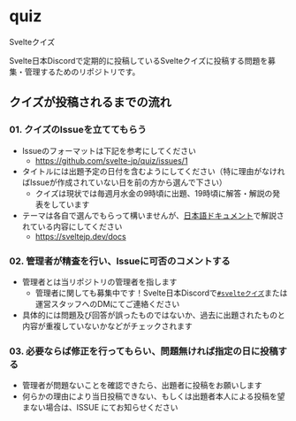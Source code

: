 # quiz

Svelteクイズ

Svelte日本Discordで定期的に投稿しているSvelteクイズに投稿する問題を募集・管理するためのリポジトリです。

## クイズが投稿されるまでの流れ

### 01. クイズのIssueを立ててもらう

- Issueのフォーマットは下記を参考にしてください
  - https://github.com/svelte-jp/quiz/issues/1
- タイトルには出題予定の日付を含むようにしてください（特に理由がなければIssueが作成されていない日を前の方から選んで下さい）
  - クイズは現状では毎週月水金の9時頃に出題、19時頃に解答・解説の発表をしています
- テーマは各自で選んでもらって構いませんが、[日本語ドキュメント](https://sveltejp.dev/)で解説されている内容にしてください
  - https://sveltejp.dev/docs

### 02. 管理者が精査を行い、Issueに可否のコメントする

- 管理者とは当リポジトリの管理者を指します
  - 管理者に関しても募集中です！Svelte日本Discordで[`#svelteクイズ`](https://discord.com/channels/777141291800723468/844153920241664041)または運営スタッフへのDMにてご連絡ください
- 具体的には問題及び回答が誤ったものではないか、過去に出題されたものと内容が重複していないかなどがチェックされます

### 03. 必要ならば修正を行ってもらい、問題無ければ指定の日に投稿する

- 管理者が問題ないことを確認できたら、出題者に投稿をお願いします
- 何らかの理由により当日投稿できない、もしくは出題者本人による投稿を望まない場合は、ISSUE にてお知らせください
